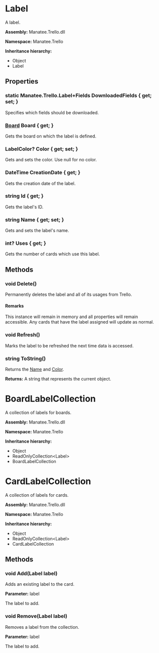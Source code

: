 # Label

A label.

**Assembly:** Manatee.Trello.dll

**Namespace:** Manatee.Trello

**Inheritance hierarchy:**

- Object
- Label

## Properties

### static Manatee.Trello.Label+Fields DownloadedFields { get; set; }

Specifies which fields should be downloaded.

### [Board](API-Boards#board) Board { get; }

Gets the board on which the label is defined.

### LabelColor? Color { get; set; }

Gets and sets the color. Use null for no color.

### DateTime CreationDate { get; }

Gets the creation date of the label.

### string Id { get; }

Gets the label&#39;s ID.

### string Name { get; set; }

Gets and sets the label&#39;s name.

### int? Uses { get; }

Gets the number of cards which use this label.

## Methods

### void Delete()

Permanently deletes the label and all of its usages from Trello.

#### Remarks

This instance will remain in memory and all properties will remain accessible. Any cards that have the label assigned will update as normal.

### void Refresh()

Marks the label to be refreshed the next time data is accessed.

### string ToString()

Returns the [Name](API-Labels#string-name--get-set-) and [Color](API-Labels#labelcolor-color--get-set-).

**Returns:** A string that represents the current object.

# BoardLabelCollection

A collection of labels for boards.

**Assembly:** Manatee.Trello.dll

**Namespace:** Manatee.Trello

**Inheritance hierarchy:**

- Object
- ReadOnlyCollection&lt;Label&gt;
- BoardLabelCollection

# CardLabelCollection

A collection of labels for cards.

**Assembly:** Manatee.Trello.dll

**Namespace:** Manatee.Trello

**Inheritance hierarchy:**

- Object
- ReadOnlyCollection&lt;Label&gt;
- CardLabelCollection

## Methods

### void Add(Label label)

Adds an existing label to the card.

**Parameter:** label

The label to add.

### void Remove(Label label)

Removes a label from the collection.

**Parameter:** label

The label to add.

